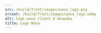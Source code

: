 ```yaml
---
src: /build/front/images/wava_logo.png
srcset: /build/front/images/wava_logo.webp
alt: logo wava client d'akawaka
title: Logo Wava
---
```

